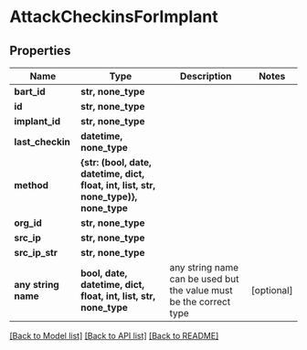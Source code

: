 # AttackCheckinsForImplant


## Properties
Name | Type | Description | Notes
------------ | ------------- | ------------- | -------------
**bart_id** | **str, none_type** |  | 
**id** | **str, none_type** |  | 
**implant_id** | **str, none_type** |  | 
**last_checkin** | **datetime, none_type** |  | 
**method** | **{str: (bool, date, datetime, dict, float, int, list, str, none_type)}, none_type** |  | 
**org_id** | **str, none_type** |  | 
**src_ip** | **str, none_type** |  | 
**src_ip_str** | **str, none_type** |  | 
**any string name** | **bool, date, datetime, dict, float, int, list, str, none_type** | any string name can be used but the value must be the correct type | [optional]

[[Back to Model list]](../README.md#documentation-for-models) [[Back to API list]](../README.md#documentation-for-api-endpoints) [[Back to README]](../README.md)


